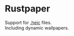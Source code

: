 # Rustpaper

Support for [.heic](https://de.wikipedia.org/wiki/High_Efficiency_Image_File_Format) files. \
Including dynamic wallpapers.